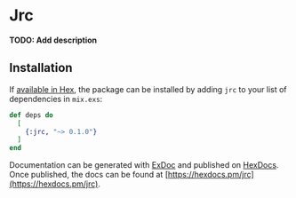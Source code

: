 # Jrc

**TODO: Add description**

## Installation

If [available in Hex](https://hex.pm/docs/publish), the package can be installed
by adding `jrc` to your list of dependencies in `mix.exs`:

```elixir
def deps do
  [
    {:jrc, "~> 0.1.0"}
  ]
end
```

Documentation can be generated with [ExDoc](https://github.com/elixir-lang/ex_doc)
and published on [HexDocs](https://hexdocs.pm). Once published, the docs can
be found at [https://hexdocs.pm/jrc](https://hexdocs.pm/jrc).

